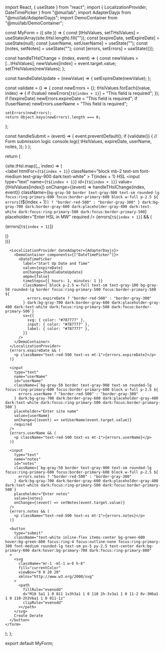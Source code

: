 import React, { useState } from "react";
import { LocalizationProvider, DateTimePicker } from "@mui/lab";
import AdapterDayjs from "@mui/lab/AdapterDayjs";
import DemoContainer from "@mui/lab/DemoContainer";

const MyForm = ({ site }) => {
  const [tHslValues, setTHslValues] = useState(Array(site.tHsl.length).fill(""));
  const [expireDate, setExpireDate] = useState(null);
  const [userName, setUserName] = useState("");
  const [notes, setNotes] = useState("");
  const [errors, setErrors] = useState({});

  const handleTHslChange = (index, event) => {
    const newValues = [...tHslValues];
    newValues[index] = event.target.value;
    setTHslValues(newValues);
  };

  const handleDateUpdate = (newValue) => {
    setExpireDate(newValue);
  };

  const validate = () => {
    const newErrors = {};
    tHslValues.forEach((value, index) => {
      if (!value) newErrors[`t${index + 1}`] = "This field is required";
    });
    if (!expireDate) newErrors.expireDate = "This field is required";
    if (!userName) newErrors.userName = "This field is required";

    setErrors(newErrors);
    return Object.keys(newErrors).length === 0;
  };

  const handleSubmit = (event) => {
    event.preventDefault();
    if (validate()) {
      // Form submission logic
      console.log({
        tHslValues,
        expireDate,
        userName,
        notes,
      });
    }
  };

  return (
    <form onSubmit={handleSubmit}>
      <div className="grid gap-4 mb-4 sm:grid-cols-2">
        {site.tHsl.map((_, index) => (
          <div key={index}>
            <label
              htmlFor={`t${index + 1}`}
              className="block mb-2 text-sm font-medium text-gray-900 dark:text-white"
            >
              T{index + 1} HSL
            </label>
            <input
              type="text"
              name={`t${index + 1}`}
              id={`t${index + 1}`}
              value={tHslValues[index]}
              onChange={(event) => handleTHslChange(index, event)}
              className={`bg-gray-50 border text-gray-900 text-sm rounded-lg focus:ring-primary-600 focus:border-primary-600 block w-full p-2.5 ${
                errors[`t${index + 1}`] ? "border-red-500" : "border-gray-300"
              } dark:bg-gray-700 dark:border-gray-600 dark:placeholder-gray-400 dark:text-white dark:focus:ring-primary-500 dark:focus:border-primary-500`}
              placeholder="Enter HSL in MW"
              required
            />
            {errors[`t${index + 1}`] && (
              <p className="text-red-500 text-xs mt-1">
                {errors[`t${index + 1}`]}
              </p>
            )}
          </div>
        ))}
      </div>

      <LocalizationProvider dateAdapter={AdapterDayjs}>
        <DemoContainer components={["DateTimePicker"]}>
          <DateTimePicker
            label="Start Up Date and Time"
            value={expireDate}
            onChange={handleDateUpdate}
            ampm={false}
            timeSteps={{ hours: 1, minutes: 1 }}
            className={`block p-2.5 w-full text-sm text-gray-100 bg-gray-50 rounded-lg border focus:ring-primary-500 focus:border-primary-500 ${
              errors.expireDate ? "border-red-500" : "border-gray-300"
            } dark:bg-gray-700 dark:border-gray-600 dark:placeholder-gray-400 dark:text-white dark:focus:ring-primary-500 dark:focus:border-primary-500`}
            sx={{
              svg: { color: "#787777" },
              input: { color: "#787777" },
              label: { color: "#787777" },
            }}
          />
        </DemoContainer>
      </LocalizationProvider>
      {errors.expireDate && (
        <p className="text-red-500 text-xs mt-1">{errors.expireDate}</p>
      )}

      <input
        type="text"
        name="userName"
        id="userName"
        className={`bg-gray-50 border text-gray-900 text-sm rounded-lg focus:ring-primary-600 focus:border-primary-600 block w-full p-2.5 ${
          errors.userName ? "border-red-500" : "border-gray-300"
        } dark:bg-gray-700 dark:border-gray-600 dark:placeholder-gray-400 dark:text-white dark:focus:ring-primary-500 dark:focus:border-primary-500`}
        placeholder="Enter site name"
        value={userName}
        onChange={(event) => setUserName(event.target.value)}
        required
      />
      {errors.userName && (
        <p className="text-red-500 text-xs mt-1">{errors.userName}</p>
      )}

      <input
        type="text"
        name="notes"
        id="notes"
        className={`bg-gray-50 border text-gray-900 text-sm rounded-lg focus:ring-primary-600 focus:border-primary-600 block w-full p-2.5 ${
          errors.notes ? "border-red-500" : "border-gray-300"
        } dark:bg-gray-700 dark:border-gray-600 dark:placeholder-gray-400 dark:text-white dark:focus:ring-primary-500 dark:focus:border-primary-500`}
        placeholder="Enter notes"
        value={notes}
        onChange={(event) => setNotes(event.target.value)}
      />
      {errors.notes && (
        <p className="text-red-500 text-xs mt-1">{errors.notes}</p>
      )}

      <button
        type="submit"
        className="text-white inline-flex items-center bg-green-600 hover:bg-green-800 focus:ring-4 focus:outline-none focus:ring-primary-300 font-medium rounded-lg text-sm px-5 py-2.5 text-center dark:bg-primary-600 dark:hover:bg-primary-700 dark:focus:ring-primary-800"
      >
        <svg
          className="mr-1 -ml-1 w-6 h-6"
          fill="currentColor"
          viewBox="0 0 20 20"
          xmlns="http://www.w3.org/2000/svg"
        >
          <path
            fillRule="evenodd"
            d="M10 5a1 1 0 011 1v3h3a1 1 0 110 2h-3v3a1 1 0 11-2 0v-3H6a1 1 0 110-2h3V6a1 1 0 011-1z"
            clipRule="evenodd"
          ></path>
        </svg>
        Create Derate
      </button>
    </form>
  );
};

export default MyForm;
